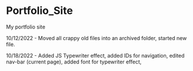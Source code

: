 # Portfolio_Site

My portfolio site

10/12/2022 - Moved all crappy old files into an archived folder, started new file.

10/18/2022 - Added JS Typewriter effect, added IDs for navigation, edited nav-bar (current page), added font for typewriter effect,
